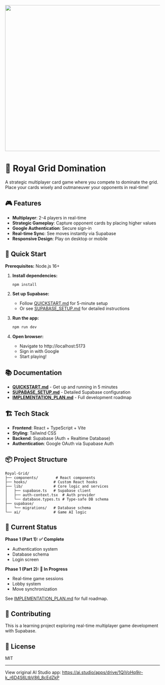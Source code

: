 <div align="center">
<img width="1200" height="475" alt="GHBanner" src="https://github.com/user-attachments/assets/0aa67016-6eaf-458a-adb2-6e31a0763ed6" />
</div>

# 👑 Royal Grid Domination

A strategic multiplayer card game where you compete to dominate the grid. Place your cards wisely and outmaneuver your opponents in real-time!

## 🎮 Features

- **Multiplayer**: 2-4 players in real-time
- **Strategic Gameplay**: Capture opponent cards by placing higher values
- **Google Authentication**: Secure sign-in
- **Real-time Sync**: See moves instantly via Supabase
- **Responsive Design**: Play on desktop or mobile

## 🚀 Quick Start

**Prerequisites:** Node.js 16+

1. **Install dependencies:**
   ```bash
   npm install
   ```

2. **Set up Supabase:**
   - Follow [QUICKSTART.md](QUICKSTART.md) for 5-minute setup
   - Or see [SUPABASE_SETUP.md](SUPABASE_SETUP.md) for detailed instructions

3. **Run the app:**
   ```bash
   npm run dev
   ```

4. **Open browser:**
   - Navigate to http://localhost:5173
   - Sign in with Google
   - Start playing!

## 📚 Documentation

- **[QUICKSTART.md](QUICKSTART.md)** - Get up and running in 5 minutes
- **[SUPABASE_SETUP.md](SUPABASE_SETUP.md)** - Detailed Supabase configuration
- **[IMPLEMENTATION_PLAN.md](IMPLEMENTATION_PLAN.md)** - Full development roadmap

## 🏗️ Tech Stack

- **Frontend**: React + TypeScript + Vite
- **Styling**: Tailwind CSS
- **Backend**: Supabase (Auth + Realtime Database)
- **Authentication**: Google OAuth via Supabase Auth

## 📦 Project Structure

```
Royal-Grid/
├── components/        # React components
├── hooks/            # Custom React hooks
├── lib/              # Core logic and services
│   ├── supabase.ts   # Supabase client
│   ├── auth-context.tsx  # Auth provider
│   └── database.types.ts # Type-safe DB schema
├── supabase/
│   └── migrations/   # Database schema
└── ai/               # Game AI logic
```

## 🎯 Current Status

**Phase 1 (Part 1): ✅ Complete**
- Authentication system
- Database schema
- Login screen

**Phase 1 (Part 2): 🚧 In Progress**
- Real-time game sessions
- Lobby system
- Move synchronization

See [IMPLEMENTATION_PLAN.md](IMPLEMENTATION_PLAN.md) for full roadmap.

## 🤝 Contributing

This is a learning project exploring real-time multiplayer game development with Supabase.

## 📄 License

MIT

---

View original AI Studio app: https://ai.studio/apps/drive/1QiVoHq9ir-k_r6D4S6LtbV86_8cEdZkP
